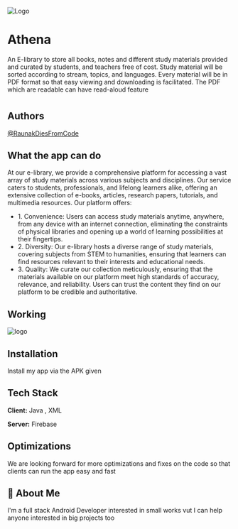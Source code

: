 
![Logo](https://firebasestorage.googleapis.com/v0/b/athena-login-6ad52.appspot.com/o/Images%2FScreenshot%202024-04-06%20at%2011.41.30%E2%80%AFPM.png?alt=media&token=b839ecdd-36e3-46d8-ab2a-be8a382c0f01)


# Athena

An E-library to store all books, notes and different study materials provided and curated by students, and teachers free of cost. Study material will be sorted according to stream, topics, and languages. Every material will be in PDF format so that easy viewing and downloading is facilitated. The PDF which are readable can have read-aloud feature


# 





## Authors

[@RaunakDiesFromCode](https://github.com/RaunakDiesFromCode)


## What the app can do

At our e-library, we provide a comprehensive platform for accessing a vast array of study materials across various subjects and disciplines. Our service caters to students, professionals, and lifelong learners alike, offering an extensive collection of e-books, articles, research papers, tutorials, and multimedia resources. Our platform offers:


- 1.⁠ ⁠Convenience: Users can access study materials anytime, anywhere, from any device with an internet connection, eliminating the constraints of physical libraries and opening up a world of learning possibilities at their fingertips.
- 2.⁠ ⁠Diversity: Our e-library hosts a diverse range of study materials, covering subjects from STEM to humanities, ensuring that learners can find resources relevant to their interests and educational needs.
- 3.⁠ ⁠Quality: We curate our collection meticulously, ensuring that the materials available on our platform meet high standards of accuracy, relevance, and reliability. Users can trust the content they find on our platform to be credible and authoritative.


## Working


![logo](https://firebasestorage.googleapis.com/v0/b/athena-login-6ad52.appspot.com/o/Images%2Fworking.png?alt=media&token=d193845d-302a-4f46-a4a6-b942282871e1)
## Installation

Install my app via the APK given

    
## Tech Stack

**Client:** Java , XML

**Server:** Firebase


## Optimizations

We are looking forward for more optimizations and fixes on the code so that clients can run the app easy and fast


## 🚀 About Me
I'm a full stack Android Developer interested in small works vut I can help anyone interested in big projects too

